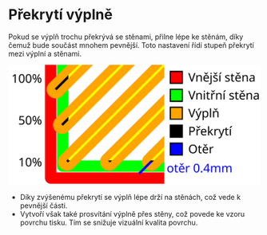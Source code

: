 Překrytí výplně
====
Pokud se výplň trochu překrývá se stěnami, přilne lépe ke stěnám, díky čemuž bude součást mnohem pevnější. Toto nastavení řídí stupeň překrytí mezi výplní a stěnami.

![Vizualizace překrývání výplní a vzdálenosti stírání](../images/infill_overlap_cs.svg)

* Díky zvýšenému překrytí se výplň lépe drží na stěnách, což vede k pevnější části.
* Vytvoří však také prosvítání výplně přes stěny, což povede ke vzoru povrchu tisku. Tím se snižuje vizuální kvalita povrchu.